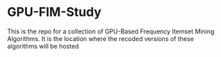 # GPU-FIM-Study
This is the repo for a collection of GPU-Based Frequency Itemset Mining Algorithms. It is the location where the recoded versions of these algorithms will be hosted 
